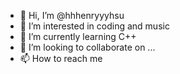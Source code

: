 - 👋 Hi, I’m @hhhenryyyhsu
- 👀 I’m interested in coding and music
- 🌱 I’m currently learning C++
- 💞️ I’m looking to collaborate on ...
- 📫 How to reach me 

<!---
hhhenryyyhsu/hhhenryyyhsu is a ✨ special ✨ repository because its `README.md` (this file) appears on your GitHub profile.
You can click the Preview link to take a look at your changes.
--->
